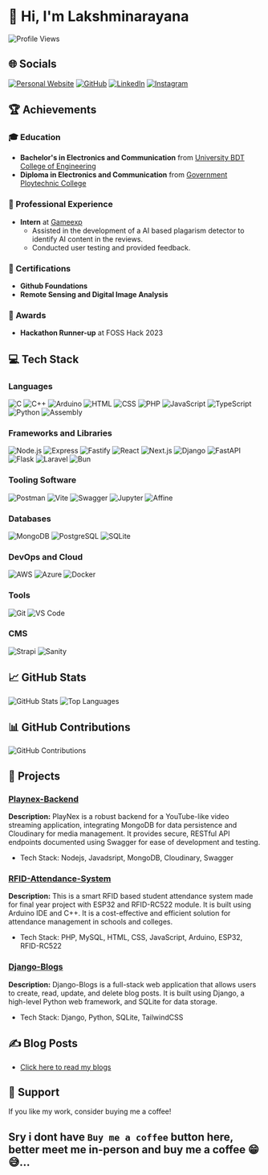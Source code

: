 # 👋 Hi, I'm Lakshminarayana
![Profile Views](https://komarev.com/ghpvc/?username=bgmanu2426&color=blue&style=flat-square)

## 🌐 Socials
[![Personal Website](https://img.shields.io/badge/Website-%23000000.svg?style=for-the-badge&logo=About.me&logoColor=white)](https://lnbg.in)
[![GitHub](https://img.shields.io/badge/GitHub-%2312100E.svg?style=for-the-badge&logo=github&logoColor=white)](https://lnbg.in/github)
[![LinkedIn](https://img.shields.io/badge/LinkedIn-%230077B5.svg?style=for-the-badge&logo=linkedin&logoColor=white)](https://lnbg.in/linkedin)
[![Instagram](https://img.shields.io/badge/Instagram-%23E4405F.svg?style=for-the-badge&logo=instagram&logoColor=white)](https://lnbg.in/instagram)

## 🏆 Achievements

### 🎓 Education
- **Bachelor's in Electronics and Communication** from [University BDT College of Engineering](https://www.ubdtce.org/)
- **Diploma in Electronics and Communication** from [Government Ploytechnic College](https://gpt.karnataka.gov.in/gptharihara/public/en)

### 🚀 Professional Experience
- **Intern** at [Gameexp](https://www.gameexp.com)
  - Assisted in the development of a AI based plagarism detector to identify AI content in the reviews.
  - Conducted user testing and provided feedback.

### 📜 Certifications
- **Github Foundations**
- **Remote Sensing and Digital Image Analysis**

### 🏅 Awards
- **Hackathon Runner-up** at FOSS Hack 2023

## 💻 Tech Stack

### Languages
![C](https://img.shields.io/badge/C-%2300599C.svg?style=for-the-badge&logo=c&logoColor=white)
![C++](https://img.shields.io/badge/C++-%2300599C.svg?style=for-the-badge&logo=c%2B%2B&logoColor=white)
![Arduino](https://img.shields.io/badge/Arduino-%2300979D.svg?style=for-the-badge&logo=arduino&logoColor=white)
![HTML](https://img.shields.io/badge/HTML-%23E34F26.svg?style=for-the-badge&logo=html5&logoColor=white)
![CSS](https://img.shields.io/badge/CSS-%231572B6.svg?style=for-the-badge&logo=css3&logoColor=white)
![PHP](https://img.shields.io/badge/PHP-%23777BB4.svg?style=for-the-badge&logo=php&logoColor=white)
![JavaScript](https://img.shields.io/badge/JavaScript-%23F7DF1E.svg?style=for-the-badge&logo=javascript&logoColor=black)
![TypeScript](https://img.shields.io/badge/TypeScript-%23007ACC.svg?style=for-the-badge&logo=typescript&logoColor=white)
![Python](https://img.shields.io/badge/Python-%233776AB.svg?style=for-the-badge&logo=python&logoColor=white)
![Assembly](https://img.shields.io/badge/Assembly-%23A8B9CC.svg?style=for-the-badge&logo=assemblyscript&logoColor=black)

### Frameworks and Libraries
![Node.js](https://img.shields.io/badge/Node.js-%23339933.svg?style=for-the-badge&logo=node.js&logoColor=white)
![Express](https://img.shields.io/badge/Express-%23000000.svg?style=for-the-badge&logo=express&logoColor=white)
![Fastify](https://img.shields.io/badge/Fastify-%23000000.svg?style=for-the-badge&logo=fastify&logoColor=white)
![React](https://img.shields.io/badge/React-%2320232A.svg?style=for-the-badge&logo=react&logoColor=%2361DAFB)
![Next.js](https://img.shields.io/badge/Next.js-%23000000.svg?style=for-the-badge&logo=nextdotjs&logoColor=white)
![Django](https://img.shields.io/badge/Django-%23092E20.svg?style=for-the-badge&logo=django&logoColor=white)
![FastAPI](https://img.shields.io/badge/FastAPI-%2300C7B7.svg?style=for-the-badge&logo=fastapi&logoColor=white)
![Flask](https://img.shields.io/badge/Flask-%23000000.svg?style=for-the-badge&logo=flask&logoColor=white)
![Laravel](https://img.shields.io/badge/Laravel-%23FF2D20.svg?style=for-the-badge&logo=laravel&logoColor=white)
![Bun](https://img.shields.io/badge/Bun-%23000000.svg?style=for-the-badge&logo=bun&logoColor=white)
<!-- ![NestJS](https://img.shields.io/badge/NestJS-%23E0234E.svg?style=for-the-badge&logo=nestjs&logoColor=white) -->

### Tooling Software
![Postman](https://img.shields.io/badge/Postman-%23FF6C37.svg?style=for-the-badge&logo=postman&logoColor=white)
![Vite](https://img.shields.io/badge/Vite-%23646CFF.svg?style=for-the-badge&logo=vite&logoColor=white)
![Swagger](https://img.shields.io/badge/Swagger-%2385EA2D.svg?style=for-the-badge&logo=swagger&logoColor=black)
![Jupyter](https://img.shields.io/badge/Jupyter-%23F37626.svg?style=for-the-badge&logo=jupyter&logoColor=white)
![Affine](https://img.shields.io/badge/Affine-%23000000.svg?style=for-the-badge&logo=affine&logoColor=white)

### Databases
![MongoDB](https://img.shields.io/badge/MongoDB-%2347A248.svg?style=for-the-badge&logo=mongodb&logoColor=white)
![PostgreSQL](https://img.shields.io/badge/PostgreSQL-%23336791.svg?style=for-the-badge&logo=postgresql&logoColor=white)
![SQLite](https://img.shields.io/badge/SQLite-%23003B57.svg?style=for-the-badge&logo=sqlite&logoColor=white)

### DevOps and Cloud
![AWS](https://img.shields.io/badge/AWS-%23232F3E.svg?style=for-the-badge&logo=amazon-aws&logoColor=%23FF9900)
![Azure](https://img.shields.io/badge/Azure-%230072C6.svg?style=for-the-badge&logo=microsoft-azure&logoColor=white)
![Docker](https://img.shields.io/badge/Docker-%232496ED.svg?style=for-the-badge&logo=docker&logoColor=white)

### Tools
![Git](https://img.shields.io/badge/Git-%23F05032.svg?style=for-the-badge&logo=git&logoColor=white)
![VS Code](https://img.shields.io/badge/VS%20Code-%23007ACC.svg?style=for-the-badge&logo=visual-studio-code&logoColor=white)

### CMS
![Strapi](https://img.shields.io/badge/Strapi-%232E7EEA.svg?style=for-the-badge&logo=strapi&logoColor=white)
![Sanity](https://img.shields.io/badge/Sanity-%23F03E2F.svg?style=for-the-badge&logo=sanity&logoColor=white)

## 📈 GitHub Stats
![GitHub Stats](https://github-readme-stats.vercel.app/api?username=bgmanu2426&show_icons=true&theme=radical)
![Top Languages](https://github-readme-stats.vercel.app/api/top-langs/?username=bgmanu2426&layout=compact&theme=radical)

## 📊 GitHub Contributions
![GitHub Contributions](https://github-readme-streak-stats.herokuapp.com/?user=bgmanu2426&theme=radical&date_format=j%20M%5B%20Y%5D)

## 💼 Projects
### [Playnex-Backend](https://github.com/bgmanu2426/playnex-backend)
**Description:** PlayNex is a robust backend for a YouTube-like video streaming application, integrating MongoDB for data persistence and Cloudinary for media management. It provides secure, RESTful API endpoints documented using Swagger for ease of development and testing.
- Tech Stack: Nodejs, Javadsript, MongoDB, Cloudinary, Swagger

### [RFID-Attendance-System](https://github.com/bgmanu2426/rfid-attendance-system)
**Description:** This is a smart RFID based student attendance system made for final year project with ESP32 and RFID-RC522 module. It is built using Arduino IDE and C++. It is a cost-effective and efficient solution for attendance management in schools and colleges.
- Tech Stack: PHP, MySQL, HTML, CSS, JavaScript, Arduino, ESP32, RFID-RC522

### [Django-Blogs](https://github.com/bgmanu2426/django-blogs)
**Description:** Django-Blogs is a full-stack web application that allows users to create, read, update, and delete blog posts. It is built using Django, a high-level Python web framework, and SQLite for data storage.
- Tech Stack: Django, Python, SQLite, TailwindCSS

## ✍️ Blog Posts
- [Click here to read my blogs](https://blogs.lnbg.in/)

## 🌟 Support
If you like my work, consider buying me a coffee!

Sry i dont have `Buy me a coffee` button here, better meet me in-person and buy me a coffee 😁😅...
---
